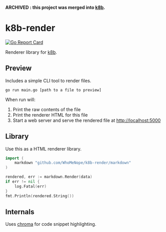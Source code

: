 **ARCHIVED : this project was merged into [k8b](https://github.com/WhoMeNope/k8b).**

# k8b-render

[![Go Report Card](https://goreportcard.com/badge/github.com/WhoMeNope/k8b-render)](https://goreportcard.com/report/github.com/WhoMeNope/k8b-render)

Renderer library for [k8b](https://github.com/WhoMeNope/k8b).

## Preview

Includes a simple CLI tool to render files.

`go run main.go [path to a file to preview]`

When run will:

1. Print the raw contents of the file
2. Print the renderer HTML for this file
3. Start a web server and serve the rendered file at
   [http://localhost:5000](http://localhost:5000)

## Library

Use this as a HTML renderer library.

```go
import (
    markdown "github.com/WhoMeNope/k8b-render/markdown"
)
```

```go
rendered, err := markdown.Render(data)
if err != nil {
    log.Fatal(err)
}
fmt.Println(rendered.String())
```

## Internals

Uses [chroma](https://github.com/alecthomas/chroma) for code snippet highlighting.

